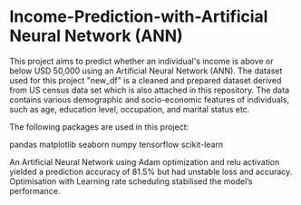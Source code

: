 # Income-Prediction-with-Artificial Neural Network (ANN)
This project aims to predict whether an individual's income is above or below USD 50,000 using an Artificial Neural Network (ANN). The dataset used for this project "new_df" is a cleaned and prepared dataset derived from US census data set which is also attached in this repository. The data contains various demographic and socio-economic features of individuals, such as age, education level, occupation, and marital status etc.

The following packages are used in this project:

pandas
matplotlib
seaborn
numpy
tensorflow
scikit-learn

An Artificial Neural Network using Adam optimization and relu activation yielded a prediction accuracy of 81.5% but had unstable loss and accuracy. Optimisation with Learning rate scheduling stabilised the model’s performance.
